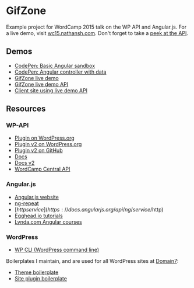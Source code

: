 # GifZone
Example project for WordCamp 2015 talk on the WP API and Angular.js. For a live demo, visit [wc15.nathansh.com](http://wc15.nathansh.com). Don't forget to take a [peek at the API](http://wc15.nathansh.com/wp-json/wp/v2/gifs).

## Demos
* [CodePen: Basic Angular sandbox](http://codepen.io/nathansh/pen/vOvJBx)
* [CodePen: Angular controller with data](http://codepen.io/nathansh/pen/LVMjEZ)
* [GifZone live demo](http://wc15.nathansh.com/)
* [GifZone live demo API](http://wc15.nathansh.com/wp-json/wp/v2/gifs)
* [Client site using live demo API](http://codepen.io/nathansh/pen/aOxJJx?editors=101)

## Resources

### WP-API
* [Plugin on WordPress.org](https://wordpress.org/plugins/json-rest-api/)
* [Plugin v2 on WordPress.org](https://wordpress.org/plugins/rest-api/)
* [Plugin v2 on GitHub](https://github.com/WP-API/WP-API)
* [Docs](wp-api.org)
* [Docs v2](http://v2.wp-api.org/)
* [WordCamp Central API](https://central.wordcamp.org/wp-json/posts?type=wordcamp)

### Angular.js
* [Angular.js website](https://angularjs.org/)
* [ng-repeat](https://docs.angularjs.org/api/ng/directive/ngRepeat)
* [$http service](https://docs.angularjs.org/api/ng/service/$http)
* [Egghead.io tutorials](https://egghead.io/technologies/angularjs)
* [Lynda.com Angular courses](http://www.lynda.com/AngularJS-training-tutorials/1696-0.html)

### WordPress
* [WP CLI (WordPress command line)](http://wp-cli.org/)

Boilerplates I maintain, and are used for all WordPress sites at [Domain7](http://www.domain7.com):

* [Theme boilerplate](https://github.com/domain7/wp-theme_boilerplate)
* [Site plugin boilerplate](https://github.com/domain7/wp-plugin_boilerplate)